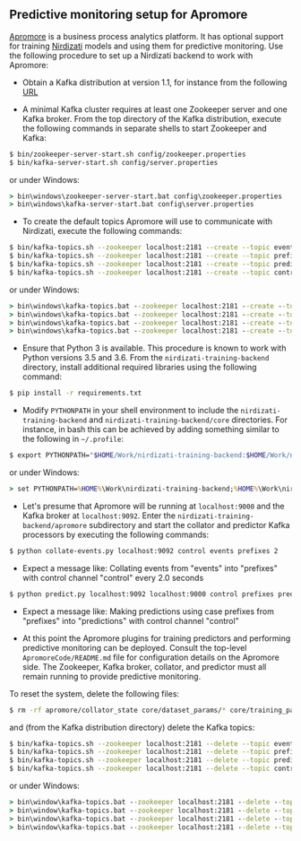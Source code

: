 ## Predictive monitoring setup for Apromore

[Apromore](http://apromore.org) is a business process analytics platform.
It has optional support for training [Nirdizati](http://nirdizati.org) models and using them for predictive monitoring.
Use the following procedure to set up a Nirdizati backend to work with Apromore:


* Obtain a Kafka distribution at version 1.1, for instance from the following [URL](https://www.apache.org/dyn/closer.cgi?path=/kafka/1.1.1/kafka_2.11-1.1.1.tgz)

* A minimal Kafka cluster requires at least one Zookeeper server and one Kafka broker.
From the top directory of the Kafka distribution, execute the following commands in separate shells to start Zookeeper and Kafka:

```bash
$ bin/zookeeper-server-start.sh config/zookeeper.properties
$ bin/kafka-server-start.sh config/server.properties
```
or under Windows:
```bat
> bin\windows\zookeeper-server-start.bat config\zookeeper.properties
> bin\windows\kafka-server-start.bat config\server.properties
```

* To create the default topics Apromore will use to communicate with Nirdizati, execute the following commands:

```bash
$ bin/kafka-topics.sh --zookeeper localhost:2181 --create --topic events --replication-factor 1 --partitions 1
$ bin/kafka-topics.sh --zookeeper localhost:2181 --create --topic prefixes --replication-factor 1 --partitions 1
$ bin/kafka-topics.sh --zookeeper localhost:2181 --create --topic predictions --replication-factor 1 --partitions 1
$ bin/kafka-topics.sh --zookeeper localhost:2181 --create --topic control --replication-factor 1 --partitions 1
```
or under Windows:
```bat
> bin\windows\kafka-topics.bat --zookeeper localhost:2181 --create --topic events --replication-factor 1 --partitions 1
> bin\windows\kafka-topics.bat --zookeeper localhost:2181 --create --topic prefixes --replication-factor 1 --partitions 1
> bin\windows\kafka-topics.bat --zookeeper localhost:2181 --create --topic predictions --replication-factor 1 --partitions 1
> bin\windows\kafka-topics.bat --zookeeper localhost:2181 --create --topic control --replication-factor 1 --partitions 1
```

* Ensure that Python 3 is available.  This procedure is known to work with Python versions 3.5 and 3.6.
From the `nirdizati-training-backend` directory, install additional required libraries using the following command:

```bash
$ pip install -r requirements.txt
```

* Modify `PYTHONPATH` in your shell environment to include the `nirdizati-training-backend` and `nirdizati-training-backend/core` directories.
For instance, in bash this can be achieved by adding something similar to the following in `~/.profile`:

```bash
$ export PYTHONPATH="$HOME/Work/nirdizati-training-backend:$HOME/Work/nirdizati-training-backend/core"
```
or under Windows:
```bat
> set PYTHONPATH=%HOME%\Work\nirdizati-training-backend;%HOME%\Work\nirdizati-training-backend\core
```

* Let's presume that Apromore will be running at `localhost:9000` and the Kafka broker at `localhost:9092`.
Enter the `nirdizati-training-backend/apromore` subdirectory and start the collator and predictor Kafka processors by executing the following commands:

```bash
$ python collate-events.py localhost:9092 control events prefixes 2
```

* Expect a message like: Collating events from "events" into "prefixes" with control channel "control" every 2.0 seconds

```bash
$ python predict.py localhost:9092 localhost:9000 control prefixes predictions
```

* Expect a message like: Making predictions using case prefixes from "prefixes" into "predictions" with control channel "control"

* At this point the Apromore plugins for training predictors and performing predictive monitoring can be deployed.
Consult the top-level `ApromoreCode/README.md` file for configuration details on the Apromore side.
The Zookeeper, Kafka broker, collator, and predictor must all remain running to provide predictive monitoring.


To reset the system, delete the following files:

```bash
$ rm -rf apromore/collator_state core/dataset_params/* core/training_params/* logdata/* pkl/* results/*/*
```

and (from the Kafka distribution directory) delete the Kafka topics:

```bash
$ bin/kafka-topics.sh --zookeeper localhost:2181 --delete --topic events
$ bin/kafka-topics.sh --zookeeper localhost:2181 --delete --topic prefixes
$ bin/kafka-topics.sh --zookeeper localhost:2181 --delete --topic predictions
$ bin/kafka-topics.sh --zookeeper localhost:2181 --delete --topic control
```
or under Windows:
```bat
> bin\window\kafka-topics.bat --zookeeper localhost:2181 --delete --topic events
> bin\window\kafka-topics.bat --zookeeper localhost:2181 --delete --topic prefixes
> bin\window\kafka-topics.bat --zookeeper localhost:2181 --delete --topic predictions
> bin\window\kafka-topics.bat --zookeeper localhost:2181 --delete --topic control
```

